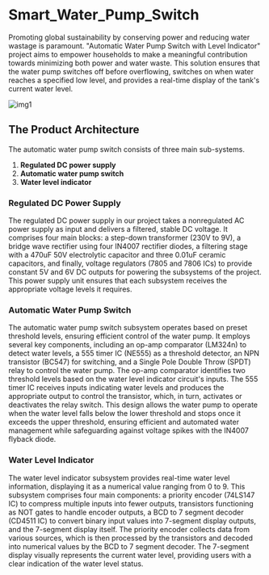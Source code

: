 # Smart_Water_Pump_Switch

Promoting global sustainability by conserving power and reducing water wastage is paramount. "Automatic Water Pump Switch with Level Indicator" project aims to empower households to make a meaningful contribution towards minimizing both power and water waste. This solution ensures that the water pump switches off before overflowing, switches on when water reaches a specified low level, and provides a real-time display of the tank's current water level.


![img1](https://github.com/Nuthya27/Smart_Water_Pump_Switch/assets/111232856/5a42a6b4-5fd1-4ba1-b90b-99b19a123284)

## The Product Architecture

The automatic water pump switch consists of three main sub-systems.
  1. **Regulated DC power supply**
  2. **Automatic water pump switch**
  3. **Water level indicator**

### Regulated DC Power Supply

The regulated DC power supply in our project takes a nonregulated AC power supply as input and delivers a filtered, stable DC voltage. It comprises four main blocks: a step-down transformer (230V to 9V), a bridge wave rectifier using four IN4007 rectifier diodes, a filtering stage with a 470uF 50V electrolytic capacitor and three 0.01uF ceramic capacitors, and finally, voltage regulators (7805 and 7806 ICs) to provide constant 5V and 6V DC outputs for powering the subsystems of the project. This power supply unit ensures that each subsystem receives the appropriate voltage levels it requires.

### Automatic Water Pump Switch

The automatic water pump switch subsystem operates based on preset threshold levels, ensuring efficient control of the water pump. It employs several key components, including an op-amp comparator (LM324n) to detect water levels, a 555 timer IC (NE555) as a threshold detector, an NPN transistor (BC547) for switching, and a Single Pole Double Throw (SPDT) relay to control the water pump. The op-amp comparator identifies two threshold levels based on the water level indicator circuit's inputs. The 555 timer IC receives inputs indicating water levels and produces the appropriate output to control the transistor, which, in turn, activates or deactivates the relay switch. This design allows the water pump to operate when the water level falls below the lower threshold and stops once it exceeds the upper threshold, ensuring efficient and automated water management while safeguarding against voltage spikes with the IN4007 flyback diode.

### Water Level Indicator

The water level indicator subsystem provides real-time water level information, displaying it as a numerical value ranging from 0 to 9. This subsystem comprises four main components: a priority encoder (74LS147 IC) to compress multiple inputs into fewer outputs, transistors functioning as NOT gates to handle encoder outputs, a BCD to 7 segment decoder (CD4511 IC) to convert binary input values into 7-segment display outputs, and the 7-segment display itself. The priority encoder collects data from various sources, which is then processed by the transistors and decoded into numerical values by the BCD to 7 segment decoder. The 7-segment display visually represents the current water level, providing users with a clear indication of the water level status.

